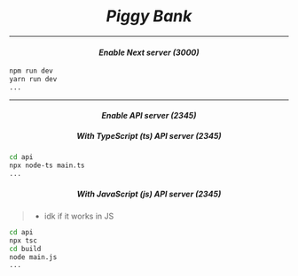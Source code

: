 ***<h1 style="text-align: center;">Piggy Bank</h1>***

***
***<h4 style="text-align: center;">Enable Next server (3000)</h4>***
```bash
npm run dev
yarn run dev
...
```

***
***<h4 style="text-align: center;">Enable API server (2345)</h4>***

***<h5 style="text-align: center;">With TypeScript (ts) API server (2345)</h5>***

```bash
cd api
npx node-ts main.ts
...
```

***<h5 style="text-align: center;">With JavaScript (js) API server (2345)</h5>***
>* idk if it works in JS
```bash
cd api
npx tsc
cd build
node main.js
...
```